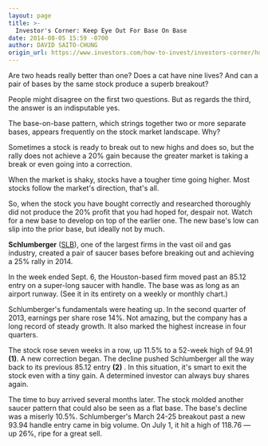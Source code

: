 ```yaml
---
layout: page
title: >-
  Investor's Corner: Keep Eye Out For Base On Base
date: 2014-08-05 15:59 -0700
author: DAVID SAITO-CHUNG
origin_url: https://www.investors.com/how-to-invest/investors-corner/how-to-find-great-stocks-5/
---
```


Are two heads really better than one? Does a cat have nine lives? And can a pair of bases by the same stock produce a superb breakout?

People might disagree on the first two questions. But as regards the third, the answer is an indisputable yes.

The base-on-base pattern, which strings together two or more separate bases, appears frequently on the stock market landscape. Why?

Sometimes a stock is ready to break out to new highs and does so, but the rally does not achieve a 20% gain because the greater market is taking a break or even going into a correction.

When the market is shaky, stocks have a tougher time going higher. Most stocks follow the market's direction, that's all.

So, when the stock you have bought correctly and researched thoroughly did not produce the 20% profit that you had hoped for, despair not. Watch for a new base to develop on top of the earlier one. The new base's low can slip into the prior base, but ideally not by much.

**Schlumberger** ([SLB](https://research.investors.com/quote.aspx?symbol=SLB)), one of the largest firms in the vast oil and gas industry, created a pair of saucer bases before breaking out and achieving a 25% rally in 2014.

In the week ended Sept. 6, the Houston-based firm moved past an 85.12 entry on a super-long saucer with handle. The base was as long as an airport runway. (See it in its entirety on a weekly or monthly chart.)

Schlumberger's fundamentals were heating up. In the second quarter of 2013, earnings per share rose 14%. Not amazing, but the company has a long record of steady growth. It also marked the highest increase in four quarters.

The stock rose seven weeks in a row, up 11.5% to a 52-week high of 94.91 **(1)**. A new correction began. The decline pushed Schlumberger all the way back to its previous 85.12 entry **(2)** . In this situation, it's smart to exit the stock even with a tiny gain. A determined investor can always buy shares again.

The time to buy arrived several months later. The stock molded another saucer pattern that could also be seen as a flat base. The base's decline was a miserly 10.5%. Schlumberger's March 24-25 breakout past a new 93.94 handle entry came in big volume. On July 1, it hit a high of 118.76 — up 26%, ripe for a great sell.
